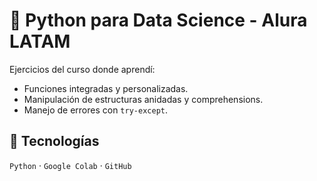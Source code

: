 # 🐍 Python para Data Science - Alura LATAM  
Ejercicios del curso donde aprendí:  
- Funciones integradas y personalizadas.  
- Manipulación de estructuras anidadas y comprehensions.  
- Manejo de errores con `try-except`.  

##  📌 Tecnologías  
`Python` · `Google Colab` · `GitHub`  
